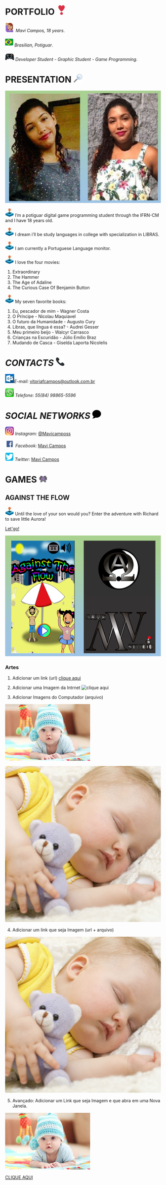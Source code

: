 # **PORTFOLIO** ![emojicor](emojicor.jpg)

![emojibon](emojibon.jpg) _Mavi Campos, 18 years_.

![emojiban](emojiban.jpg) _Brasilian, Potiguar_.

![emojijoy](emojijoy.jpg) _Developer Student - Graphic Student - Game Programming_.

#  **PRESENTATION** ![emojilupa](emojilupa.jpg)
![euenfim](euenfim.png) 

![marcador](marcador.jpg) I’m a potiguar digital game programming student through the IFRN-CM and I have 18 years old.

![marcador](marcador.jpg) I dream  i’ll be study languages in college with specialization in LIBRAS.

![marcador](marcador.jpg) I am currently a Portuguese Language monitor.


![marcador](marcador.jpg) I love the four movies:


1. Extraordinary 
2. The Hammer
3. The Age of Adaline
4. The Curious Case Of Benjamin Button


![marcador](marcador.jpg) My seven favorite books:


1. Eu, pescador de mim - Wagner Costa
2. O Príncipe - Nicolau Maquiavel
3. O futuro da Humanidade - Augusto Cury
4. Libras, que língua é essa? - Audrei Gesser
5. Meu primeiro beijo - Walcyr Carrasco
6. Crianças na Escuridão - Júlio Emílio Braz
7. Mudando de Casca - Giselda Laporta Nicolelis


# _CONTACTS_ ![CONTATO](CONTATO.jpg)

![OUT](OUT.jpg)*E-mail:* <a href="https://outlook.live.com/mail/inbox" target="_blank"> vitoriafcampos@outlook.com.br </a>

![WHA](WHA.jpg) *Telefone:* _55(84) 98865-5596_

# _SOCIAL NETWORKS_ ![REDES](REDES.jpg)


![INS](INS.jpg) *Instagram:* <a href="https://www.instagram.com/mavicamposs/?hl=pt-br" target="_blank"> @Mavicamposs </a>

![FACE](FACE.jpg) *Facebook:* <a href="https://www.facebook.com/vitoria.campos3154" target="_blank"> Mavi Campos </a>

![TW](TW.jpg) *Twitter:* <a href="https://www.twitter.com/MaviCamposss" target="_blank"> Mavi Campos </a>


# **GAMES** ![JOGOS](JOGOS.jpg)

## AGAINST THE FLOW

![marcador](marcador.jpg) Until the love of your son would you?
Enter the adventure with Richard to save little Aurora!


<a href="mavicampos.github.io/ATF" target="_blank"> Let'go! </a>


![atfcom1](atfcom1.png)


### Artes
1. Adicionar um link (url)
[clique aqui](https://i.ytimg.com/vi/DSnbZUjIyAc/maxresdefault.jpg)


2. Adicionar uma Imagem da Intrnet
![clique aqui](https://i.ytimg.com/vi/DSnbZUjIyAc/maxresdefault.jpg)


3. Adicionar Imagens do Computador (arquivo)


![Imagem1](images.jpg)


![Imagem2](sleeping-baby-article.jpg)


4. Adicionar um link que seja Imagem (url + arquivo) 

[![Imagem2](sleeping-baby-article.jpg)](http://google.com)


5. Avançado: Adicionar um Link que seja Imagem e que abra em uma Nova Janela.

<a href="https://www.google.com.br/" target="_blank"> ![Imagem1](images.jpg) </a>


<a href="https://www.google.com.br/" target="_blank"> CLIQUE AQUI </a>








